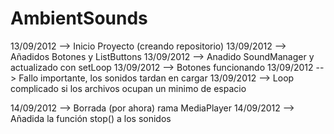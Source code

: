 AmbientSounds
=========

13/09/2012 --> Inicio Proyecto (creando repositorio)
13/09/2012 --> Añadidos Botones y ListButtons
13/09/2012 --> Anadido SoundManager y actualizado con setLoop
13/09/2012 --> Botones funcionando 
13/09/2012 --> Fallo importante, los sonidos tardan en cargar
13/09/2012 --> Loop complicado si los archivos ocupan un minimo de espacio

14/09/2012 --> Borrada (por ahora) rama MediaPlayer
14/09/2012 --> Añadida la función stop() a los sonidos
